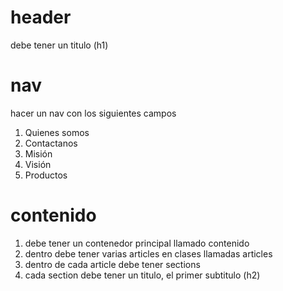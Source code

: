 # header
debe tener un titulo (h1)
# nav  
hacer un nav con los siguientes campos
1. Quienes somos
2. Contactanos
3. Misión
4. Visión
5. Productos

# contenido
1. debe tener un contenedor principal llamado contenido
2. dentro debe tener varias articles en clases llamadas articles
3. dentro de cada article debe tener sections
4. cada section debe tener un titulo, el primer subtitulo (h2)